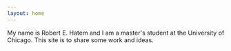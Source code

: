 ```yaml
---
layout: home
---
```

My name is Robert E. Hatem and I am a master's student at the University of Chicago. This site is to share some work and ideas.